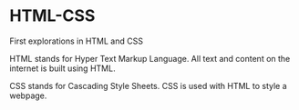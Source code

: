 # HTML-CSS
First explorations in HTML and CSS

HTML stands for Hyper Text Markup Language. All text and content on the
internet is built using HTML.

CSS stands for Cascading Style Sheets. CSS is used with HTML to style a
webpage.
